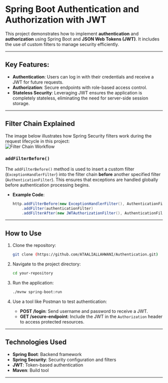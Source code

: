 # Spring Boot Authentication and Authorization with JWT

This project demonstrates how to implement **authentication** and **authorization** using Spring Boot and **JSON Web Tokens (JWT)**. It includes the use of custom filters to manage security efficiently.

---

## Key Features:
- **Authentication**: Users can log in with their credentials and receive a JWT for future requests.
- **Authorization**: Secure endpoints with role-based access control.
- **Stateless Security**: Leveraging JWT ensures the application is completely stateless, eliminating the need for server-side session storage.

---

## Filter Chain Explained

The image below illustrates how Spring Security filters work during the request lifecycle in this project:  
![Filter Chain Workflow](https://www.google.com/url?sa=i&url=https%3A%2F%2Fkasunprageethdissanayake.medium.com%2Fspring-security-the-security-filter-chain-2e399a1cb8e3&psig=AOvVaw3xd0SOmaqYRFuESk1T2PLa&ust=1738006272385000&source=images&cd=vfe&opi=89978449&ved=0CBQQjRxqFwoTCLi4qoaQlIsDFQAAAAAdAAAAABAE)

### `addFilterBefore()`  
The `addFilterBefore()` method is used to insert a custom filter (`ExceptionHandlerFilter`) into the filter chain **before** another specified filter (`AuthenticationFilter`). This ensures that exceptions are handled globally before authentication processing begins.  

- **Example Code**:
    ```java
    http.addFilterBefore(new ExceptionHandlerFilter(), AuthenticationFilter.class)
        .addFilter(authenticationFilter)
        .addFilterAfter(new JWTAuthorizationFilter(), AuthenticationFilter.class);
    ```

---

## How to Use

1. Clone the repository:
    ```bash
    git clone (https://github.com/ATAALIALLAHWANI/Authentication.git)
    ```

2. Navigate to the project directory:
    ```bash
    cd your-repository
    ```

3. Run the application:
    ```bash
    ./mvnw spring-boot:run
    ```

4. Use a tool like Postman to test authentication:
   - **POST /login**: Send username and password to receive a JWT.
   - **GET /secure-endpoint**: Include the JWT in the `Authorization` header to access protected resources.

---

## Technologies Used
- **Spring Boot**: Backend framework
- **Spring Security**: Security configuration and filters
- **JWT**: Token-based authentication
- **Maven**: Build tool

---



